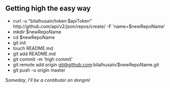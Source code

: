 Getting high the easy way
---

* curl -u "bilalhusain/token:$apiToken" http://github.com/api/v2/json/repos/create/ -F 'name=$newRepoName'
* mkdir $newRepoName
* cd $newRepoName
* git init
* touch README.md
* git add README.md
* git commit -m 'high commit'
* git remote add origin git@github.com:bilalhusain/$newRepoName.git
* git push -u origin master

*Someday, I'll be a contibuter on dongml*

